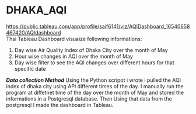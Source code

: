 # DHAKA_AQI
<https://public.tableau.com/app/profile/saif6141/viz/AQIDashboard_16540658467420/AQIdashboard> <br>
Thsi Tableau Dashboard visuaize following informations:
         <ol>
            <li>Day wise Air Quality Index of Dhaka City over the month of May</li>
            <li>Hour wise changes in AQI over the month of May </li>
            <li>Day wise filter to see the AQI changes over different hours for that specific date</li>
         </ol>
         
***Data collection Method***
   Using the Python scripot i wrote i pulled the AQI index of dhaka city using API different times of the day. I manually run the program at diffetnet time of the day over the month of May and stored the informations in a Postgresql database. Then Using that data from the postgresql I made the dashboard in Tableau.
